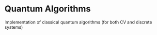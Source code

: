 # Quantum Algorithms
Implementation of classical quantum algorithms (for both CV and discrete systems)
